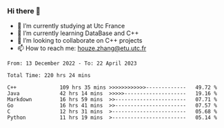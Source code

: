 ### Hi there 👋
- 🔭 I’m currently studying at Utc France
- 🌱 I’m currently learning DataBase and C++
- 👯 I’m looking to collaborate on C++ projects
- 📫 How to reach me: houze.zhang@etu.utc.fr

<!--START_SECTION:waka-->

```text
From: 13 December 2022 - To: 22 April 2023

Total Time: 220 hrs 24 mins

C++              109 hrs 35 mins >>>>>>>>>>>>-------------   49.72 %
Java             42 hrs 14 mins  >>>>>--------------------   19.16 %
Markdown         16 hrs 59 mins  >>-----------------------   07.71 %
Go               16 hrs 41 mins  >>-----------------------   07.57 %
C                12 hrs 31 mins  >------------------------   05.68 %
Python           11 hrs 19 mins  >------------------------   05.14 %
```

<!--END_SECTION:waka-->
